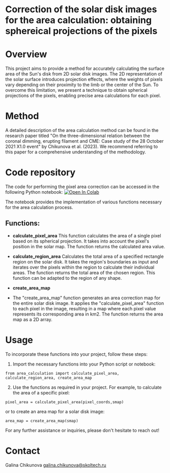 # Correction of the solar disk images for the area calculation: obtaining sphereical projections of the pixels

# Overview

This project aims to provide a method for accurately calculating the surface area of the Sun's disk from 2D solar disk images. The 2D representation of the solar surface introduces projection effects, where the weights of pixels vary depending on their proximity to the limb or the center of the Sun. To overcome this limitation, we present a technique to obtain spherical projections of the pixels, enabling precise area calculations for each pixel.

# Method

A detailed description of the area calculation method can be found in the research paper titled "On the three-dimensional relation between the coronal dimming,
erupting filament and CME: Case study of the 28 October 2021 X1.0 event" by Chikunova et al. (2023). We recommend referring to this paper for a comprehensive understanding of the methodology.

# Code repository
The code for performing the pixel area correction can be accessed in the following Python notebook:
 [![Open In Colab](https://colab.research.google.com/assets/colab-badge.svg)](https://colab.research.google.com/github/Chigaga/area_calculation/blob/main/area_calculation.ipynb)
 
The notebook provides the implementation of various functions necessary for the area calculation process.

## Functions:
- **calculate_pixel_area**
This function calculates the area of a single pixel based on its spherical projection. It takes into account the pixel's position in the solar map.  The function returns the calculated area value.

- **calculate_region_area**
Calculates the total area of a specified rectangle region on the solar disk. It takes the region's boundaries as input and iterates over the pixels within the region to calculate their individual areas. The function returns the total area of the chosen region. This function can be adapted to the region of any shape.

- **create_area_map**
- The "create_area_map" function generates an area correction map for the entire solar disk image. It applies the "calculate_pixel_area" function to each pixel in the image, resulting in a map where each pixel value represents its corresponding area in km2. The function returns the area map as a 2D array.

# Usage

To incorporate these functions into your project, follow these steps:
1. Import the necessary functions into your Python script or notebook:
```
from area_calculation import calculate_pixel_area, calculate_region_area, create_area_map
```
2. Use the functions as required in your project. For example, to calculate the area of a specific pixel:
```
pixel_area = calculate_pixel_area(pixel_coords,smap)
```
or to create an area map for a solar disk image:
```
area_map = create_area_map(smap)
```


For any further assistance or inquiries, please don't hesitate to reach out!

# Contact
Galina Chikunova
galina.chikunova@skoltech.ru
